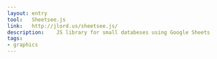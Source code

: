 ```yaml
---
layout: entry
tool:	Sheetsee.js
link:	http://jlord.us/sheetsee.js/
description:	JS library for small databeses using Google Sheets
tags:
- graphics
---
```

